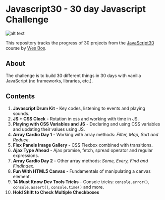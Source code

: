 # Javascript30 - 30 day Javascript Challenge

![alt text](https://camo.githubusercontent.com/13a16597bc17b350b043e30ab701082fc276d3c4/68747470733a2f2f6a61766173637269707433302e636f6d2f696d616765732f4a53332d736f6369616c2d73686172652e706e67 "JS30")

This repository tracks the progress of 30 projects from the [JavaScript30](https://javascript30.com) course by [Wes Bos](https://github.com/wesbos).

## About
The challenge is to build 30 different things in 30 days with vanilla JavaScript (no frameworks, libraries, etc.).

## Contents
1. **Javascript Drum Kit** - Key codes, listening to events and playing sounds.
2. **JS + CSS Clock** - Rotation in css and working with time in JS.
3. **Playing with CSS Variables and JS** - Declaring and using CSS variables and updating their values using JS.
4. **Array Cardio Day 1** - Working with array methods: *Filter, Map, Sort and Reduce*.
5. **Flex Panels Image Gallery** - CSS Flexbox combined with transitions.
6. **Ajax Type Ahead** - Ajax promise, fetch, spread operator and regular expressions.
7. **Array Cardio Day 2** - Other array methods: *Some, Every, Find and FindIndex*.
8. **Fun With HTML5 Canvas** - Fundamentals of manipulating a canvas element.
9. **14 Must Know Dev Tools Tricks** - Console tricks: `console.error()`, `console.assert()`, `console.time()` and more.
10. **Hold Shift to Check Multiple Checkboxes**
